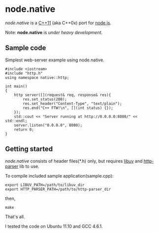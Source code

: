 # node.native 

<em>node.native</em> is a [C++11](http://en.wikipedia.org/wiki/C%2B%2B11) (aka C++0x) port for [node.js](https://github.com/joyent/node). 

Note: <b>node.native</b> is <em>under heavy development</em>.

## Sample code

Simplest web-server example using node.native.

    #include <iostream>
    #include "http.h"
    using namespace native::http;
    
    int main()
    {
        http server([](request& req, response& res){
        	res.set_status(200);
    		res.set_header("Content-Type", "text/plain");
    		res.end("C++ FTW!\n", [](int status) {});
    	});
        std::cout << "Server running at http://0.0.0.0:8080/" << std::endl;
        server.listen("0.0.0.0", 8080);
        return 0;
    }

## Getting started

<em>node.native</em> consists of header files(*.h) only, but requires [libuv](https://github.com/joyent/libuv) and [http-parser](https://github.com/joyent/http-parser) lib to use.

To compile included sample application(sample.cpp):

    export LIBUV_PATH=/path/to/libuv_dir
    export HTTP_PARSER_PATH=/path/to/http-parser_dir

then,

    make

That's all.

I tested the code on Ubuntu 11.10 and GCC 4.6.1.